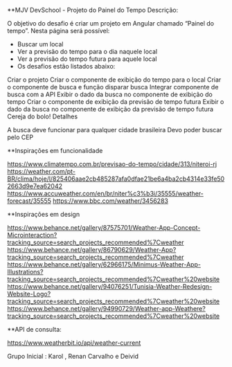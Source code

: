 **MJV DevSchool - Projeto do Painel do Tempo
Descrição:

O objetivo do desafio é criar um projeto em Angular chamado “Painel do tempo”. Nesta página será possível:

 - Buscar um local
 - Ver a previsão do tempo para o dia naquele local
 - Ver a previsão do tempo futura para aquele local
 - Os desafios estão listados abaixo:

Criar o projeto
Criar o componente de exibição do tempo para o local
Criar o componente de busca e função disparar busca
Integrar componente de busca com a API
Exibir o dado da busca no componente de exibição do tempo
Criar o componente de exibição da previsão de tempo futura
Exibir o dado da busca no componente de exibição da previsão de tempo futura
Cereja do bolo!
Detalhes

A busca deve funcionar para qualquer cidade brasileira
Devo poder buscar pelo CEP

**Inspirações em funcionalidade

https://www.climatempo.com.br/previsao-do-tempo/cidade/313/niteroi-rj
https://weather.com/pt-BR/clima/hoje/l/825406aae2cb485287afa0dfae21be6a4ba2cb4314e33fe502663d9e7ea62042
https://www.accuweather.com/en/br/niter%c3%b3i/35555/weather-forecast/35555
https://www.bbc.com/weather/3456283

**Inspirações em design

https://www.behance.net/gallery/87575701/Weather-App-Concept-Microinteraction?tracking_source=search_projects_recommended%7Cweather
https://www.behance.net/gallery/86790629/Weather-App?tracking_source=search_projects_recommended%7Cweather
https://www.behance.net/gallery/62966175/Minimus-Weather-App-Illustrations?tracking_source=search_projects_recommended%7Cweather%20website
https://www.behance.net/gallery/94076251/Tunisia-Weather-Redesign-Website-Logo?tracking_source=search_projects_recommended%7Cweather%20website
https://www.behance.net/gallery/94990729/Weather-app-Weathere?tracking_source=search_projects_recommended%7Cweather%20website

**API de consulta:

https://www.weatherbit.io/api/weather-current

Grupo Inicial : Karol , Renan Carvalho e Deivid
